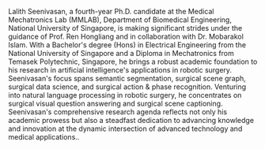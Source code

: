 Lalith Seenivasan, a fourth-year Ph.D. candidate at the Medical Mechatronics Lab (MMLAB), Department of Biomedical Engineering, National University of Singapore, is making significant strides under the guidance of Prof. Ren Hongliang and in collaboration with Dr. Mobarakol Islam. With a Bachelor's degree (Hons) in Electrical Engineering from the National University of Singapore and a Diploma in Mechatronics from Temasek Polytechnic, Singapore, he brings a robust academic foundation to his research in artificial intelligence's applications in robotic surgery. Seenivasan's focus spans semantic segmentation, surgical scene graph, surgical data science, and surgical action & phase recognition. Venturing into natural language processing in robotic surgery, he concentrates on surgical visual question answering and surgical scene captioning. Seenivasan's comprehensive research agenda reflects not only his academic prowess but also a steadfast dedication to advancing knowledge and innovation at the dynamic intersection of advanced technology and medical applications..